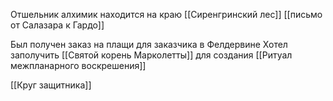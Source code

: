 Отшельник алхимик находится на краю [[Сиренгринский лес]]
[[письмо от Салазара к Гардо]]

Был получен заказ на плащи для заказчика в Фелдервине
Хотел заполучить [[Святой корень Марколетты]] для создания [[Ритуал межпланарного воскрешения]]


[[Круг защитника]]

